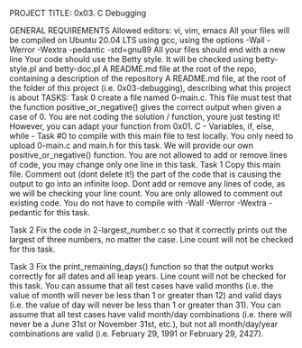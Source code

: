PROJECT TITLE: 0x03. C  Debugging

GENERAL REQUIREMENTS
	Allowed editors: vi, vim, emacs
	All your files will be compiled on Ubuntu 20.04 LTS using gcc, using the options -Wall -Werror -Wextra -pedantic -std=gnu89
	All your files should end with a new line
	Your code should use the Betty style. It will be checked using betty-style.pl and betty-doc.pl
	A README.md file at the root of the repo, containing a description of the repository
	A README.md file, at the root of the folder of this project (i.e. 0x03-debugging), describing what this project is about
TASKS:
Task 0
create a file named 0-main.c. This file must test that the function positive_or_negative() gives the correct output when given a case of 0.
You are not coding the solution / function, youre just testing it! However, you can adapt your function from 0x01. C - Variables, if, else, while - Task #0 to compile with this main file to test locally.
	You only need to upload 0-main.c and main.h for this task. We will provide our own positive_or_negative() function.
	You are not allowed to add or remove lines of code, you may change only one line in this task.
Task 1
Copy this main file. Comment out (dont delete it!) the part of the code that is causing the output to go into an infinite loop.
	Dont add or remove any lines of code, as we will be checking your line count. You are only allowed to comment out existing code.
	You do not have to compile with -Wall -Werror -Wextra -pedantic for this task.

Task 2
Fix the code in 2-largest_number.c so that it correctly prints out the largest of three numbers, no matter the case.
	Line count will not be checked for this task.

Task 3
Fix the print_remaining_days() function so that the output works correctly for all dates and all leap years.
	Line count will not be checked for this task.
	You can assume that all test cases have valid months (i.e. the value of month will never be less than 1 or greater than 12) and valid days (i.e. the value of day will never be less than 1 or greater than 31).
	You can assume that all test cases have valid month/day combinations (i.e. there will never be a June 31st or November 31st, etc.), but not all month/day/year combinations are valid (i.e. February 29, 1991 or February 29, 2427).

